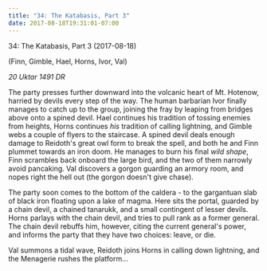 ```yaml
---
title: "34: The Katabasis, Part 3"
date: 2017-08-18T19:31:01-07:00
---
```


34: The Katabasis, Part 3 (2017-08-18)

(Finn, Gimble, Hael, Horns, Ivor, Val)

_20 Uktar 1491 DR_

The party presses further downward into the volcanic heart of Mt. Hotenow, harried by devils every step of the way. The human barbarian Ivor finally manages to catch up to the group, joining the fray by leaping from bridges above onto a spined devil. Hael continues his tradition of tossing enemies from heights, Horns continues _his_ tradition of calling lightning, and Gimble webs a couple of flyers to the staircase. A spined devil deals enough damage to Reidoth's great owl form to break the spell, and both he and Finn plummet towards an iron doom. He manages to burn his final _wild shape_, Finn scrambles back onboard the large bird, and the two of them narrowly avoid pancaking. Val discovers a gorgon guarding an armory room, and nopes right the hell out (the gorgon doesn't give chase).

The party soon comes to the bottom of the caldera - to the gargantuan slab of black iron floating upon a lake of magma. Here sits the portal, guarded by a chain devil, a chained tanarukk, and a small contingent of lesser devils. Horns parlays with the chain devil, and tries to pull rank as a former general. The chain devil rebuffs him, however, citing the current general's power, and informs the party that they have two choices: leave, or die.

Val summons a tidal wave, Reidoth joins Horns in calling down lightning, and the Menagerie rushes the platform...
